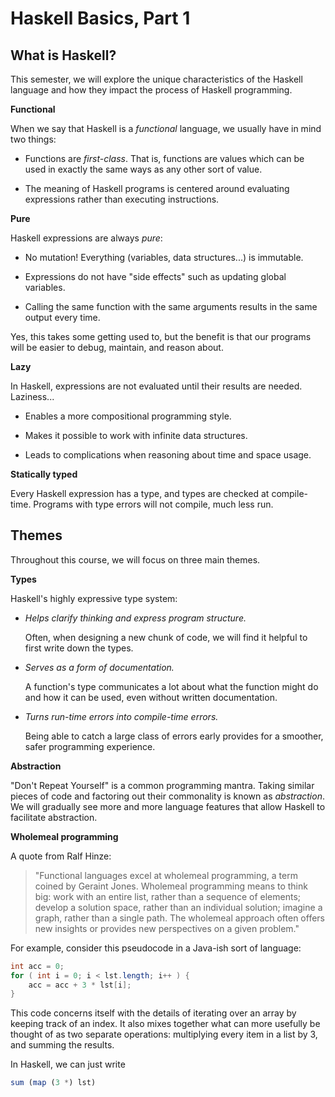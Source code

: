 # Haskell Basics, Part 1

## What is Haskell?

This semester, we will explore the unique characteristics of the Haskell language
and how they impact the process of Haskell programming.

**Functional**

When we say that Haskell is a _functional_ language, we usually
have in mind two things:

-   Functions are _first-class_. That is, functions are values which can
    be used in exactly the same ways as any other sort of value.

-   The meaning of Haskell programs is centered around evaluating
    expressions rather than executing instructions.

**Pure**

Haskell expressions are always _pure_:

-   No mutation! Everything (variables, data structures...) is immutable.

-   Expressions do not have "side effects" such as updating global variables.

-   Calling the same function with the same arguments results in
    the same output every time.

Yes, this takes some getting used to, but the benefit is that our programs will
be easier to debug, maintain, and reason about.

**Lazy**

In Haskell, expressions are not evaluated until their results are needed.
Laziness...

-   Enables a more compositional programming style.

-   Makes it possible to work with infinite data structures.

-   Leads to complications when reasoning about time and space usage.

**Statically typed**

Every Haskell expression has a type, and types are checked at
compile-time. Programs with type errors will not compile, much
less run.

## Themes

Throughout this course, we will focus on three main themes.

**Types**

Haskell's highly expressive type system:

-   _Helps clarify thinking and express program structure._

    Often, when designing a new chunk of code, we will find it
    helpful to first write down the types.

-   _Serves as a form of documentation._

    A function's type communicates a lot about what the function
    might do and how it can be used, even without written documentation.

-   _Turns run-time errors into compile-time errors._

    Being able to catch a large class of errors early provides
    for a smoother, safer programming experience.

**Abstraction**

"Don't Repeat Yourself" is a common programming mantra. Taking similar pieces of code
and factoring out their commonality is known as _abstraction_. We will gradually see
more and more language features that allow Haskell to facilitate abstraction.

**Wholemeal programming**

A quote from Ralf Hinze:

> "Functional languages excel at wholemeal programming, a term coined by
> Geraint Jones. Wholemeal programming means to think big: work with an
> entire list, rather than a sequence of elements; develop a solution
> space, rather than an individual solution; imagine a graph, rather
> than a single path. The wholemeal approach often offers new insights
> or provides new perspectives on a given problem."

For example, consider this pseudocode in a Java-ish sort of language:

```Java
int acc = 0;
for ( int i = 0; i < lst.length; i++ ) {
    acc = acc + 3 * lst[i];
}
```

This code concerns itself with the details of iterating over an array by
keeping track of an index. It also mixes together what can
more usefully be thought of as two separate operations: multiplying
every item in a list by 3, and summing the results.

In Haskell, we can just write

```Haskell
sum (map (3 *) lst)
```
